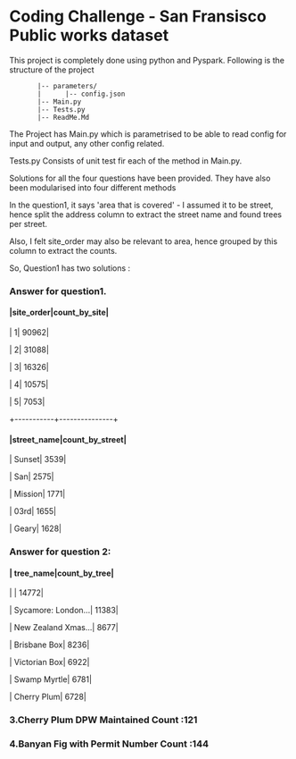 # Coding Challenge  - San Fransisco Public works dataset

This project is completely done using python and Pyspark. Following is the structure of the project

           |-- parameters/
           |      |-- config.json
           |-- Main.py
           |-- Tests.py
           |-- ReadMe.Md
           
The Project has Main.py which is parametrised to be able to read config for input and output, any other config related.

Tests.py Consists of unit test fir each of the method in Main.py.

Solutions for all the four questions have been provided. They have also been modularised into four different methods

In the question1, it says 'area that is covered' - I assumed it to be street, hence split the address column to extract the street name and found trees per street.

Also, I felt site_order may also be relevant to area, hence grouped by this column to extract the counts. 

So, Question1 has two solutions :

### Answer for question1. 
#### |site_order|count_by_site|

|         1|        90962|

|         2|        31088|

|         3|        16326|

|         4|        10575|

|         5|         7053|

+-----------+---------------+

#### |street_name|count_by_street|

|     Sunset|           3539|

|        San|           2575|

|    Mission|           1771|

|       03rd|           1655|

|      Geary|           1628|


### Answer for question 2:

#### | tree_name|count_by_tree|

|                    |        14772|

| Sycamore: London...|        11383|

| New Zealand Xmas...|         8677|

|        Brisbane Box|         8236|

|       Victorian Box|         6922|

|        Swamp Myrtle|         6781|

|         Cherry Plum|         6728|


### 3.Cherry Plum DPW Maintained Count :121
### 4.Banyan Fig with Permit Number Count :144